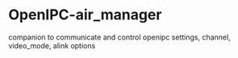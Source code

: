 # OpenIPC-air_manager
companion to communicate and control openipc settings, channel, video_mode, alink options
